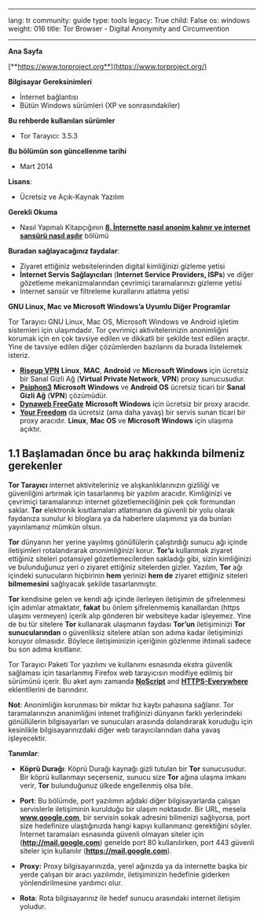 

---

lang: tr
community: guide
type: tools
legacy: True
child: False
os: windows
weight: 016
title: Tor Browser - Digital Anonymity and Circumvention

---

**Ana Sayfa**

[**https://www.torproject.org**](https://www.torproject.org/)

**Bilgisayar Gereksinimleri**

- İnternet bağlantısı
- Bütün Windows sürümleri (XP ve sonrasındakiler)

**Bu rehberde kullanılan sürümler**

- Tor Tarayıcı: 3.5.3

**Bu bölümün son güncellenme tarihi**

- Mart 2014

**Lisans**: 

- Ücretsiz ve Açık-Kaynak Yazılım

**Gerekli Okuma**

- Nasıl Yapmalı Kitapçığının [**8. İnternette nasıl anonim kalınır ve internet sansürü nasıl aşılır**](/tr/chapter-8) bölümü

**Buradan sağlayacağınız faydalar**: 

- Ziyaret ettiğiniz websitelerinden digital kimliğinizi gizleme yetisi
- **İnternet Servis Sağlayıcıları** (**Internet Service Providers, ISPs**) ve diğer gözetleme mekanizmalarından çevrimiçi taramalarınızı gizleme yetisi
- İnternet sansür ve filtreleme kurallarını atlatma yetisi

**GNU Linux, Mac ve Microsoft Windows’a Uyumlu Diğer Programlar**

Tor Tarayıcı GNU Linux, Mac OS, Microsoft Windows ve Android işletim sistemleri için ulaşımdadır. Tor çevrimiçi aktivitelerinizin anonimliğini korumak için en çok tavsiye edilen ve dikkatli bir şekilde test edilen araçtır. Yine de tavsiye edilen diğer çözümlerden bazılarını da burada listelemek isteriz.
		
* [**Riseup VPN**](https://help.riseup.net/en/riseup-vpn/) **Linux**, **MAC**, **Android** ve **Microsoft Windows** için ücretsiz bir Sanal Gizli Ağ (**Virtual Private Network**, **VPN**) proxy sunucusudur.
* [**Psiphon3**](http://www.psiphon3.com/) **Microsoft Windows** ve **Android OS** ücretsiz ticari bir **Sanal Gizli Ağ** (**VPN**) çözümüdür.
* [**Dynaweb FreeGate**](http://www.dit-inc.us/freegate) **Microsoft Windows** için ücretsiz bir proxy aracıdır.
* [**Your Freedom**](http://www.your-freedom.net/) da ücretsiz (ama daha yavaş) bir servis sunan ticari bir proxy aracıdır. **Linux**, **Mac OS** ve **Microsoft Windows** için ulaşıma açıktır.

## 1.1 Başlamadan önce bu araç hakkında bilmeniz gerekenler ##

**Tor Tarayıcı** internet aktiviteleriniz ve alışkanlıklarınızın gizliliği ve güvenliğini artırmak için tasarlanmış bir yazılım aracıdır. Kimliğinizi ve çevrimiçi taramalarınızı internet gözetlemeciliğinin pek çok formundan saklar. **Tor** elektronik kısıtlamaları atlatmanın da güvenli bir yolu olarak faydanıza sunulur ki bloglara ya da haberlere ulaşımınız ya da bunları yayınlamanız mümkün olsun.

**Tor** dünyanın her yerine yayılmış gönüllülerin çalıştırdığı sunucu ağı içinde iletişimleri rotalandırarak *anonimliğinizi* korur. **Tor’u** kullanmak ziyaret ettiğiniz siteleri potansiyel gözetlemecilerden sakladığı gibi, sizin kimliğinizi ve bulunduğunuz yeri o ziyaret ettiğiniz sitelerden gizler. Yazılım, **Tor** ağı içindeki sunucuların hiçbirinin **hem** yerinizi **hem de** ziyaret ettiğiniz siteleri **bilmemesini** sağlıyacak şekilde tasarlanmıştır.

**Tor** kendisine gelen ve kendi ağı içinde ilerleyen iletişimin de şifrelenmesi için adımlar atmaktatır, **fakat** bu önlem şifrelenmemiş kanallardan (https ulaşımı vermeyen) içerik alıp gönderen bir websiteye kadar işleyemez. Yine de bu tür sitelere **Tor** kullanarak ulaşmanın faydası **Tor’un** iletişiminizi **Tor sunucularından** o güvenliksiz sitelere atılan son adıma kadar iletişiminizi koruyor olmasıdır. Böylece iletişiminizin içeriğinin gözlenme ihtimali sadece bu son adıma kısıtlanır.

Tor Tarayıcı Paketi Tor yazılımı ve kullanımı esnasında ekstra güvenlik sağlaması için tasarlanmış Firefox web tarayıcısın modifiye edilmiş bir sürümünü içerir. Bu aket aynı zamanda [**NoScript**](/tr/firefox_noscript) and [**HTTPS-Everywhere**](/tr/firefox_others#5.1) eklentilerini de barındırır. 

**Not**: Anonimliğin korunması bir miktar hız kaybı pahasına sağlanır.  Tor taramalarınızın ananimliğini intenet trafiğinizi dünyanın farklı yerlerindeki gönüllülerin bilgisayarları ve sunucuları arasında dolandırarak koruduğu için kesinlikle bilgisayarınızdaki diğer web tarayıcılarından daha yavaş işleyecektir.

**Tanımlar**: 

- **Köprü Durağı**: Köprü Durağı kaynağı gizli tutulan bir **Tor** sunucusudur. Bir köprü kullanmayı seçerseniz, sunucu size **Tor** ağına ulaşma imkanı verir, **Tor** bulunduğunuz ülkede engellenmiş olsa bile.

- **Port**: Bu bölümde, port  yazılımın ağdaki diğer bilgisayarlarda çalışan servislerle iletişiminin kurulduğu bir ulaşım noktasıdır. Bir URL, mesela **www.google.com**, bir servisin sokak adresini bilmenizi sağlıyorsa, port size hedefinize ulaştığınızda hangi kapıyı kullanmanız gerektiğini söyler. İnternet taramaları esnasında güvenli olmayan siteler için (**http://mail.google.com**) genelde port 80 kullanılırken, port 443 güvenli siteler için kullanılır (**https://mail.google.com**). 

- **Proxy:** Proxy bilgisayarınızda, yerel ağınızda ya da internette başka bir yerde çalışan bir aracı yazılımdır, iletişiminizin hedefinie giderken yönlendirilmesine yardımcı olur.

- **Rota**: Rota bilgisayarınız ile hedef sunucu arasındaki internet iletişim yoludur.

